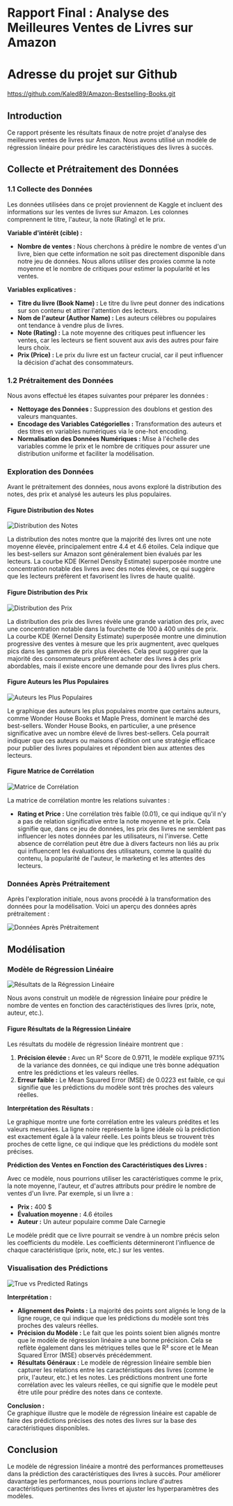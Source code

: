 
# Rapport Final : Analyse des Meilleures Ventes de Livres sur Amazon

# Adresse du projet sur Github
https://github.com/Kaled89/Amazon-Bestselling-Books.git

## Introduction

Ce rapport présente les résultats finaux de notre projet d'analyse des meilleures ventes de livres sur Amazon. Nous avons utilisé un modèle de régression linéaire pour prédire les caractéristiques des livres à succès.

## Collecte et Prétraitement des Données

### 1.1 Collecte des Données

Les données utilisées dans ce projet proviennent de Kaggle et incluent des informations sur les ventes de livres sur Amazon. Les colonnes comprennent le titre, l'auteur, la note (Rating) et le prix.

**Variable d'intérêt (cible) :**

- **Nombre de ventes :** Nous cherchons à prédire le nombre de ventes d'un livre, bien que cette information ne soit pas directement disponible dans notre jeu de données. Nous allons utiliser des proxies comme la note moyenne et le nombre de critiques pour estimer la popularité et les ventes.

**Variables explicatives :**

- **Titre du livre (Book Name) :** Le titre du livre peut donner des indications sur son contenu et attirer l'attention des lecteurs.
- **Nom de l'auteur (Author Name) :** Les auteurs célèbres ou populaires ont tendance à vendre plus de livres.
- **Note (Rating) :** La note moyenne des critiques peut influencer les ventes, car les lecteurs se fient souvent aux avis des autres pour faire leurs choix.
- **Prix (Price) :** Le prix du livre est un facteur crucial, car il peut influencer la décision d'achat des consommateurs.

### 1.2 Prétraitement des Données

Nous avons effectué les étapes suivantes pour préparer les données :

- **Nettoyage des Données :** Suppression des doublons et gestion des valeurs manquantes.
- **Encodage des Variables Catégorielles :** Transformation des auteurs et des titres en variables numériques via le one-hot encoding.
- **Normalisation des Données Numériques :** Mise à l'échelle des variables comme le prix et le nombre de critiques pour assurer une distribution uniforme et faciliter la modélisation.

### Exploration des Données

Avant le prétraitement des données, nous avons exploré la distribution des notes, des prix et analysé les auteurs les plus populaires.

#### Figure Distribution des Notes

![Distribution des Notes](../reports/figures/Distribution_notes.png)

La distribution des notes montre que la majorité des livres ont une note moyenne élevée, principalement entre 4.4 et 4.6 étoiles. Cela indique que les best-sellers sur Amazon sont généralement bien évalués par les lecteurs. La courbe KDE (Kernel Density Estimate) superposée montre une concentration notable des livres avec des notes élevées, ce qui suggère que les lecteurs préfèrent et favorisent les livres de haute qualité.

#### Figure Distribution des Prix

![Distribution des Prix](../reports/figures/Distribution_prix.png)

La distribution des prix des livres révèle une grande variation des prix, avec une concentration notable dans la fourchette de 100 à 400 unités de prix. La courbe KDE (Kernel Density Estimate) superposée montre une diminution progressive des ventes à mesure que les prix augmentent, avec quelques pics dans les gammes de prix plus élevées. Cela peut suggérer que la majorité des consommateurs préfèrent acheter des livres à des prix abordables, mais il existe encore une demande pour des livres plus chers.

#### Figure Auteurs les Plus Populaires

![Auteurs les Plus Populaires](../reports/figures/Auteurs_populaires.png)

Le graphique des auteurs les plus populaires montre que certains auteurs, comme Wonder House Books et Maple Press, dominent le marché des best-sellers. Wonder House Books, en particulier, a une présence significative avec un nombre élevé de livres best-sellers. Cela pourrait indiquer que ces auteurs ou maisons d'édition ont une stratégie efficace pour publier des livres populaires et répondent bien aux attentes des lecteurs.

#### Figure Matrice de Corrélation

![Matrice de Corrélation](../reports/figures/Matrice_correlation.png)

La matrice de corrélation montre les relations suivantes :

- **Rating et Price :** Une corrélation très faible (0.01), ce qui indique qu'il n'y a pas de relation significative entre la note moyenne et le prix. Cela signifie que, dans ce jeu de données, les prix des livres ne semblent pas influencer les notes données par les utilisateurs, ni l'inverse. Cette absence de corrélation peut être due à divers facteurs non liés au prix qui influencent les évaluations des utilisateurs, comme la qualité du contenu, la popularité de l'auteur, le marketing et les attentes des lecteurs.

### Données Après Prétraitement

Après l'exploration initiale, nous avons procédé à la transformation des données pour la modélisation. Voici un aperçu des données après prétraitement :

![Données Après Prétraitement](../reports/figures/Donnees_apres_pretraitement.png)

## Modélisation

### Modèle de Régression Linéaire

![Résultats de la Régression Linéaire](../reports/figures/Regression_lineaire.png)

Nous avons construit un modèle de régression linéaire pour prédire le nombre de ventes en fonction des caractéristiques des livres (prix, note, auteur, etc.).

#### Figure Résultats de la Régression Linéaire

Les résultats du modèle de régression linéaire montrent que :

1. **Précision élevée :** Avec un R² Score de 0.9711, le modèle explique 97.1% de la variance des données, ce qui indique une très bonne adéquation entre les prédictions et les valeurs réelles.
2. **Erreur faible :** Le Mean Squared Error (MSE) de 0.0223 est faible, ce qui signifie que les prédictions du modèle sont très proches des valeurs réelles.

**Interprétation des Résultats :**

Le graphique montre une forte corrélation entre les valeurs prédites et les valeurs mesurées. La ligne noire représente la ligne idéale où la prédiction est exactement égale à la valeur réelle. Les points bleus se trouvent très proches de cette ligne, ce qui indique que les prédictions du modèle sont précises.

**Prédiction des Ventes en Fonction des Caractéristiques des Livres :**

Avec ce modèle, nous pourrions utiliser les caractéristiques comme le prix, la note moyenne, l'auteur, et d'autres attributs pour prédire le nombre de ventes d'un livre. Par exemple, si un livre a :

- **Prix :** 400 $
- **Évaluation moyenne :** 4.6 étoiles
- **Auteur :** Un auteur populaire comme Dale Carnegie

Le modèle prédit que ce livre pourrait se vendre à un nombre précis selon les coefficients du modèle. Les coefficients détermineront l'influence de chaque caractéristique (prix, note, etc.) sur les ventes.

### Visualisation des Prédictions

![True vs Predicted Ratings](../reports/figures/true_vs_predicted_ratings.png)

**Interprétation :**
- **Alignement des Points :** La majorité des points sont alignés le long de la ligne rouge, ce qui indique que les prédictions du modèle sont très proches des valeurs réelles.
- **Précision du Modèle :** Le fait que les points soient bien alignés montre que le modèle de régression linéaire a une bonne précision. Cela se reflète également dans les métriques telles que le R² score et le Mean Squared Error (MSE) observés précédemment.
- **Résultats Généraux :** Le modèle de régression linéaire semble bien capturer les relations entre les caractéristiques des livres (comme le prix, l'auteur, etc.) et les notes. Les prédictions montrent une forte corrélation avec les valeurs réelles, ce qui signifie que le modèle peut être utile pour prédire des notes dans ce contexte.

**Conclusion :**  
Ce graphique illustre que le modèle de régression linéaire est capable de faire des prédictions précises des notes des livres sur la base des caractéristiques disponibles.

## Conclusion

Le modèle de régression linéaire a montré des performances prometteuses dans la prédiction des caractéristiques des livres à succès. Pour améliorer davantage les performances, nous pourrions inclure d'autres caractéristiques pertinentes des livres et ajuster les hyperparamètres des modèles.

